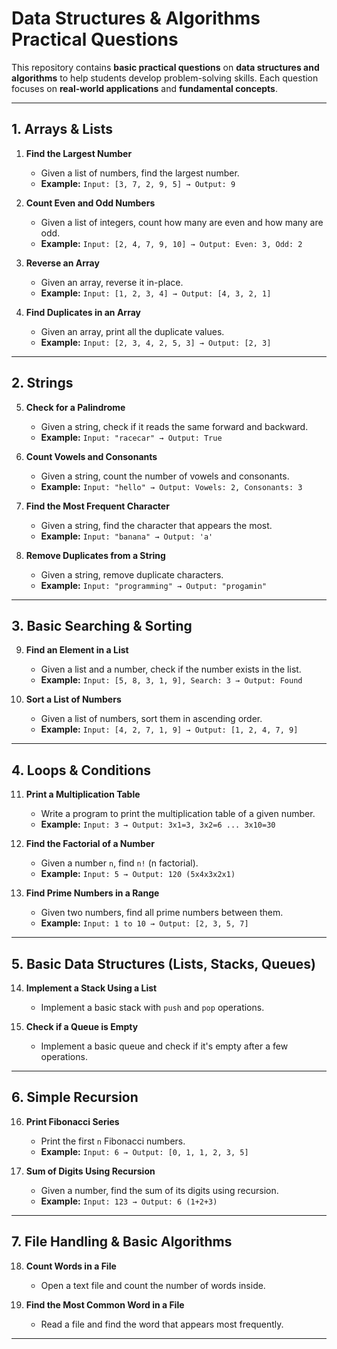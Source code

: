 # Data Structures & Algorithms Practical Questions

This repository contains **basic practical questions** on **data structures and algorithms** to help students develop problem-solving skills. Each question focuses on **real-world applications** and **fundamental concepts**.

---

## 1. Arrays & Lists

1. **Find the Largest Number**
    - Given a list of numbers, find the largest number.
    - **Example:** `Input: [3, 7, 2, 9, 5] → Output: 9`

2. **Count Even and Odd Numbers**
    - Given a list of integers, count how many are even and how many are odd.
    - **Example:** `Input: [2, 4, 7, 9, 10] → Output: Even: 3, Odd: 2`

3. **Reverse an Array**
    - Given an array, reverse it in-place.
    - **Example:** `Input: [1, 2, 3, 4] → Output: [4, 3, 2, 1]`

4. **Find Duplicates in an Array**
    - Given an array, print all the duplicate values.
    - **Example:** `Input: [2, 3, 4, 2, 5, 3] → Output: [2, 3]`

---

## 2. Strings

5. **Check for a Palindrome**
    - Given a string, check if it reads the same forward and backward.
    - **Example:** `Input: "racecar" → Output: True`

6. **Count Vowels and Consonants**
    - Given a string, count the number of vowels and consonants.
    - **Example:** `Input: "hello" → Output: Vowels: 2, Consonants: 3`

7. **Find the Most Frequent Character**
    - Given a string, find the character that appears the most.
    - **Example:** `Input: "banana" → Output: 'a'`

8. **Remove Duplicates from a String**
    - Given a string, remove duplicate characters.
    - **Example:** `Input: "programming" → Output: "progamin"`

---

## 3. Basic Searching & Sorting

9. **Find an Element in a List**
    - Given a list and a number, check if the number exists in the list.
    - **Example:** `Input: [5, 8, 3, 1, 9], Search: 3 → Output: Found`

10. **Sort a List of Numbers**
    - Given a list of numbers, sort them in ascending order.
    - **Example:** `Input: [4, 2, 7, 1, 9] → Output: [1, 2, 4, 7, 9]`

---

## 4. Loops & Conditions

11. **Print a Multiplication Table**
    - Write a program to print the multiplication table of a given number.
    - **Example:** `Input: 3 → Output: 3x1=3, 3x2=6 ... 3x10=30`

12. **Find the Factorial of a Number**
    - Given a number `n`, find `n!` (n factorial).
    - **Example:** `Input: 5 → Output: 120 (5x4x3x2x1)`

13. **Find Prime Numbers in a Range**
    - Given two numbers, find all prime numbers between them.
    - **Example:** `Input: 1 to 10 → Output: [2, 3, 5, 7]`

---

## 5. Basic Data Structures (Lists, Stacks, Queues)

14. **Implement a Stack Using a List**
    - Implement a basic stack with `push` and `pop` operations.

15. **Check if a Queue is Empty**
    - Implement a basic queue and check if it's empty after a few operations.

---

## 6. Simple Recursion

16. **Print Fibonacci Series**
    - Print the first `n` Fibonacci numbers.
    - **Example:** `Input: 6 → Output: [0, 1, 1, 2, 3, 5]`

17. **Sum of Digits Using Recursion**
    - Given a number, find the sum of its digits using recursion.
    - **Example:** `Input: 123 → Output: 6 (1+2+3)`

---

## 7. File Handling & Basic Algorithms

18. **Count Words in a File**
    - Open a text file and count the number of words inside.

19. **Find the Most Common Word in a File**
    - Read a file and find the word that appears most frequently.

---
